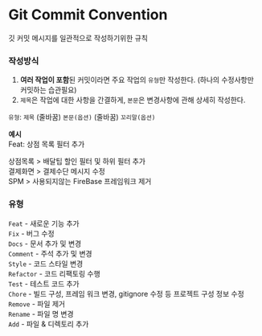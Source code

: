 # Git Commit Convention
깃 커밋 메시지를 일관적으로 작성하기위한 규칙

### 작성방식 
1. **여러 작업이 포함**된 커밋이라면 주요 작업의 `유형`만 작성한다. (하나의 수정사항만 커밋하는 습관필요)
2. `제목`은 작업에 대한 사항을 간결하게, `본문`은 변경사항에 관해 상세히 작성한다.

`유형`: `제목`
(줄바꿈)
`본문(옵션)`
(줄바꿈)
`꼬리말(옵션)`

**예시**  
Feat: 상점 목록 필터 추가

상점목록 > 배달팁 할인 필터 및 하위 필터 추가  
결제화면 > 결제수단 메시지 수정  
SPM > 사용되지않는 FireBase 프레임워크 제거
 

### 유형
`Feat` - 새로운 기능 추가  
`Fix` - 버그 수정  
`Docs` - 문서 추가 및 변경  
`Comment` - 주석 추가 및 변경  
`Style` - 코드 스타일 변경  
`Refactor` - 코드 리팩토링 수행  
`Test` - 테스트 코드 추가  
`Chore` - 빌드 구성, 프레임 워크 변경, gitignore 수정 등 프로젝트 구성 정보 수정
`Remove` - 파일 제거  
`Rename` - 파일 명 변경  
`Add` - 파일 & 디렉토리 추가



